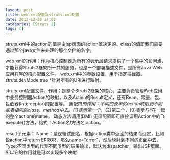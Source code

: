 ```yaml
---
layout: post
title: web.xml配置及struts.xml配置
date: 2012-12-28 17:03
categories: [Struts 2]
tags: []
---
```

struts.xml中的action的值是由jsp页面的action值决定的。class的值即我们需要通过那个java文件来处理的那个文件的名字，


web.xml的作用：作为核心控制器为所有的表示层请求提供了一个集中的访问点，才能获得Struts2框架所一共的服务，也是一个部署描述文件，是所有Java Web应用程序的核心配置文件。
web.xml中的<init-param>参数设置，用于指定拦截器。
<init-param>
<param-name>struts.devMode</param-name>
<param-value>true</param-value>
</init-param>
*针对所有的URI进行映射。


struts.xml配置文件，作用：是整个Struts2框架的核心，主要负责管理Web应用中业务控制器Action的映射，以及Action的Result定义，还有Bean、常量、包、拦截器(Interceptor)的配置等。
通配符*的作用：不同的表单的action映射到不同或者相同的class、method中去。{1}表示第一个*，{2}第二个，{0}表示与*在一起的整个action的name。
动态方法调用(DMI)
无须配置即可直接调用Action中的飞execute()方法，格式：Action名!方法名.action。


result子元素：
Name：是逻辑试图名，根据action类中返回的结果而设定，比如说action中return ERROR，那么name="error"，然后映射到不同的页面中去。
Type:不同类型的代表不同类型的结果输出，默认为dispatcher，输出JSP页面。
所以它的作用就是可以实现多个映射
   